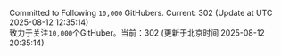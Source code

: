 Committed to Following `10,000` GitHubers. Current: <!-- FOLLOWING_COUNT -->302<!-- FOLLOWING_COUNT --> (Update at UTC <!-- LAST_UPDATED -->2025-08-12 12:35:14<!-- LAST_UPDATED -->)<br>
致力于关注`10,000`个GitHuber。当前：<!-- FOLLOWING_COUNT -->302<!-- FOLLOWING_COUNT --> (更新于北京时间 <!-- LAST_UPDATED_CST -->2025-08-12 20:35:14<!-- LAST_UPDATED_CST -->)
